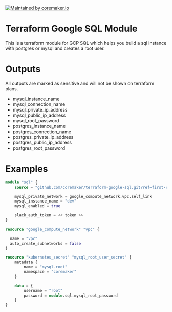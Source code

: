 [![Maintained by coremaker.io](https://img.shields.io/badge/maintained%20by-coremaker.io-green)](https://coremaker.io/)

# Terraform Google SQL Module

This is a terraform module for GCP SQL which helps you build a sql instance with postgres or mysql and creates a root user.

# Outputs
All outputs are marked as sensitive and will not be shown on terraform plans.

* mysql_instance_name
* mysql_connection_name
* mysql_private_ip_address
* mysql_public_ip_address
* mysql_root_password
* postgres_instance_name
* postgres_connection_name
* postgres_private_ip_address
* postgres_public_ip_address
* postgres_root_password

# Examples

```terraform
module "sql" {
    source = "github.com/coremaker/terraform-google-sql.git?ref=first-commit"

    mysql_private_network = google_compute_network.vpc.self_link
    mysql_instance_name = "dev"
    mysql_enabled = true

    slack_auth_token = << token >>
}

resource "google_compute_network" "vpc" {

  name = "vpc"
  auto_create_subnetworks = false
}

resource "kubernetes_secret" "mysql_root_user_secret" {
    metadata {
        name = "mysql-root"
        namespace = "coremaker"
    }

    data = {
        username = "root"
        password = module.sql.mysql_root_password
    }
}
```
